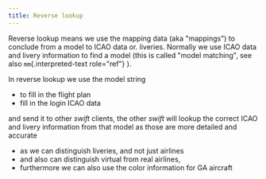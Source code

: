 ```yaml
---
title: Reverse lookup
---
```


Reverse lookup means we use the mapping data (aka \"mappings\") to
conclude from a model to ICAO data or. liveries. Normally we use ICAO
data and livery information to find a model (this is called \"model
matching\", see also `mm`{.interpreted-text role="ref"} ).

In reverse lookup we use the model string

-   to fill in the flight plan
-   fill in the login ICAO data

and send it to other *swift* clients, the other *swift* will lookup the
correct ICAO and livery information from that model as those are more
detailed and accurate

-   as we can distinguish liveries, and not just airlines
-   and also can distinguish virtual from real airlines,
-   furthermore we can also use the color information for GA aircraft
